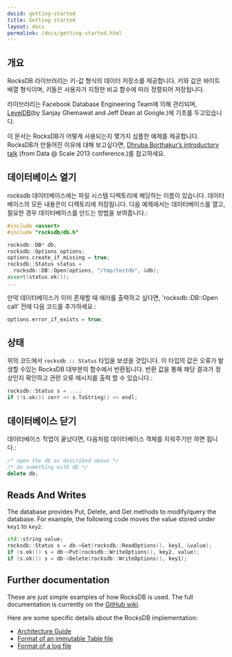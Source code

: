 ```yaml
---
docid: getting-started
title: Getting started
layout: docs
permalink: /docs/getting-started.html
---
```


## 개요

RocksDB 라이브러리는 키-값 형식의 데이터 저장소를 제공합니다. 키와 값은 바이트 배열 형식이며, 키들은 사용자가 지정한 비교 함수에 따라 정렬되어 저장됩니다.

라이브러리는 Facebook Database Engineering Team에 의해 관리되며, [LevelDB](https://github.com/google/leveldb)(by Sanjay Ghemawat and Jeff Dean at Google.)에 기초를 두고있습니다.

이 문서는 RocksDB가 어떻게 사용되는지 몇가지 심플한 예제를 제공합니다. RocksDB가 만들어진 이유에 대해 보고싶다면, [Dhruba Borthakur’s introductory talk](https://github.com/facebook/rocksdb/blob/gh-pages/intro.pdf?raw=true) (from Data @ Scale 2013 conference.)를 참고하세요.

## 데이터베이스 열기

rocksdb 데이터베이스에는 파일 시스템 디렉토리에 해당하는 이름이 있습니다. 데이터베이스의 모든 내용은이 디렉토리에 저장됩니다. 다음 예제에서는 데이터베이스를 열고, 필요한 경우 데이터베이스를 만드는 방법을 보여줍니다.:

```c++
#include <assert>
#include "rocksdb/db.h"

rocksdb::DB* db;
rocksdb::Options options;
options.create_if_missing = true;
rocksdb::Status status =
  rocksdb::DB::Open(options, "/tmp/testdb", &db);
assert(status.ok());
...
```

만약 데이터베이스가 이미 존재할 때 에러를 출력하고 싶다면, 'rocksdb::DB::Open call' 전에 다음 코드를 추가하세요.:

```c++
options.error_if_exists = true;
```

## 상태

위의 코드에서 `rocksdb :: Status` 타입을 보셨을 것입니다. 이 타입의 값은 오류가 발생할 수있는 RocksDB 대부분의 함수에서 반환됩니다. 반환 값을 통해 해당 결과가 정상인지 확인하고 관련 오류 메시지를 출력 할 수 있습니다.:

```c++
rocksdb::Status s = ...;
if (!s.ok()) cerr << s.ToString() << endl;
```

## 데이터베이스 닫기

데이터베이스 작업이 끝났다면, 다음처럼 데이터베이스 객체를 지워주기만 하면 됩니다.:

```c++
/* open the db as described above */
/* do something with db */
delete db;
```

## Reads And Writes

The database provides Put, Delete, and Get methods to modify/query the database. For example, the following code moves the value stored under `key1` to `key2`.

```c++
std::string value;
rocksdb::Status s = db->Get(rocksdb::ReadOptions(), key1, &value);
if (s.ok()) s = db->Put(rocksdb::WriteOptions(), key2, value);
if (s.ok()) s = db->Delete(rocksdb::WriteOptions(), key1);
```

## Further documentation

These are just simple examples of how RocksDB is used. The full documentation is currently on the [GitHub wiki](https://github.com/facebook/rocksdb/wiki).

Here are some specific details about the RocksDB implementation:

- [Architecture Guide](https://github.com/facebook/rocksdb/wiki/Rocksdb-Architecture-Guide)
- [Format of an immutable Table file](https://github.com/facebook/rocksdb/wiki/Rocksdb-Table-Format)
- [Format of a log file](https://github.com/facebook/rocksdb/wiki/Write-Ahead-Log-File-Format)
